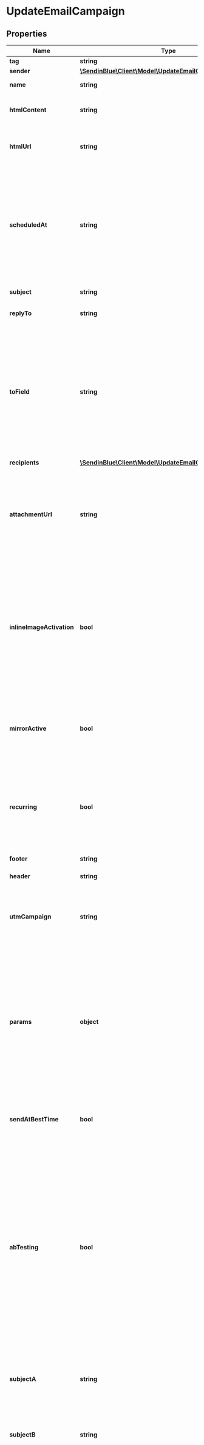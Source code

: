 # UpdateEmailCampaign

## Properties
Name | Type | Description | Notes
------------ | ------------- | ------------- | -------------
**tag** | **string** | Tag of the campaign | [optional] 
**sender** | [**\SendinBlue\Client\Model\UpdateEmailCampaignSender**](UpdateEmailCampaignSender.md) |  | [optional] 
**name** | **string** | Name of the campaign | [optional] 
**htmlContent** | **string** | Body of the message (HTML version). REQUIRED if htmlUrl is empty | [optional] 
**htmlUrl** | **string** | Url which contents the body of the email message. REQUIRED if htmlContent is empty | [optional] 
**scheduledAt** | **string** | UTC date-time on which the campaign has to run (YYYY-MM-DDTHH:mm:ss.SSSZ). Prefer to pass your timezone in date-time format for accurate result. If sendAtBestTime is set to true, your campaign will be sent according to the date passed (ignoring the time part). | [optional] 
**subject** | **string** | Subject of the campaign | [optional] 
**replyTo** | **string** | Email on which campaign recipients will be able to reply to | [optional] 
**toField** | **string** | To personalize the «To» Field. If you want to include the first name and last name of your recipient, add &#x60;{FNAME} {LNAME}&#x60;. These contact attributes must already exist in your SendinBlue account. If input parameter &#39;params&#39; used please use &#x60;{{contact.FNAME}} {{contact.LNAME}}&#x60; for personalization | [optional] 
**recipients** | [**\SendinBlue\Client\Model\UpdateEmailCampaignRecipients**](UpdateEmailCampaignRecipients.md) |  | [optional] 
**attachmentUrl** | **string** | Absolute url of the attachment (no local file). Extension allowed: xlsx, xls, ods, docx, docm, doc, csv, pdf, txt, gif, jpg, jpeg, png, tif, tiff, rtf, bmp, cgm, css, shtml, html, htm, zip, xml, ppt, pptx, tar, ez, ics, mobi, msg, pub and eps | [optional] 
**inlineImageActivation** | **bool** | Status of inline image. inlineImageActivation = false means image can’t be embedded, &amp; inlineImageActivation = true means image can be embedded, in the email. You cannot send a campaign of more than 4MB with images embedded in the email. Campaigns with the images embedded in the email must be sent to less than 5000 contacts. | [optional] [default to false]
**mirrorActive** | **bool** | Status of mirror links in campaign. mirrorActive = false means mirror links are deactivated, &amp; mirrorActive = true means mirror links are activated, in the campaign | [optional] 
**recurring** | **bool** | FOR TRIGGER ONLY ! Type of trigger campaign.recurring = false means contact can receive the same Trigger campaign only once, &amp; recurring = true means contact can receive the same Trigger campaign several times | [optional] [default to false]
**footer** | **string** | Footer of the email campaign | [optional] 
**header** | **string** | Header of the email campaign | [optional] 
**utmCampaign** | **string** | Customize the utm_campaign value. If this field is empty, the campaign name will be used. Only alphanumeric characters and spaces are allowed | [optional] 
**params** | **object** | Pass the set of attributes to customize the type &#39;classic&#39; campaign. For example, &#x60;{\"FNAME\":\"Joe\", \"LNAME\":\"Doe\"}&#x60;. The &#39;params&#39; field will get updated, only if the campaign is in New Template Language, else ignored. The New Template Language is dependent on the values of &#39;subject&#39;, &#39;htmlContent/htmlUrl&#39;, &#39;sender.name&#39; &amp; &#39;toField&#39; | [optional] 
**sendAtBestTime** | **bool** | Set this to true if you want to send your campaign at best time. Note:- if true, warmup ip will be disabled. | [optional] 
**abTesting** | **bool** | Status of A/B Test. abTesting = false means it is disabled, &amp; abTesting = true means it is enabled. &#39;subjectA&#39;, &#39;subjectB&#39;, &#39;splitRule&#39;, &#39;winnerCriteria&#39; &amp; &#39;winnerDelay&#39; will be considered if abTesting is set to true. &#39;subject&#39; if passed is ignored.  Can be set to true only if &#39;sendAtBestTime&#39; is &#39;false&#39;. You will be able to set up two subject lines for your campaign and send them to a random sample of your total recipients. Half of the test group will receive version A, and the other half will receive version B | [optional] [default to false]
**subjectA** | **string** | Subject A of the campaign. Considered if abTesting = true. subjectA &amp; subjectB should have unique value | [optional] 
**subjectB** | **string** | Subject B of the campaign. Considered if abTesting = true. subjectA &amp; subjectB should have unique value | [optional] 
**splitRule** | **int** | Add the size of your test groups. Considered if abTesting = true. We&#39;ll send version A and B to a random sample of recipients, and then the winning version to everyone else | [optional] 
**winnerCriteria** | **string** | Choose the metrics that will determinate the winning version. Considered if &#39;splitRule&#39; &gt;= 1 and &lt; 50. If splitRule = 50, &#39;winnerCriteria&#39; is ignored if passed or alreday exist in record | [optional] 
**winnerDelay** | **int** | Choose the duration of the test in hours. Maximum is 7 days, pass 24*7 = 168 hours. The winning version will be sent at the end of the test. Considered if &#39;splitRule&#39; &gt;= 1 and &lt; 50. If splitRule = 50, &#39;winnerDelay&#39; is ignored if passed or alreday exist in record | [optional] 
**ipWarmupEnable** | **bool** | Available for dedicated ip clients. Set this to true if you wish to warm up your ip. | [optional] [default to false]
**initialQuota** | **int** | Set an initial quota greater than 1 for warming up your ip. We recommend you set a value of 3000. | [optional] 
**increaseRate** | **int** | Set a percentage increase rate for warming up your ip. We recommend you set the increase rate to 30% per day. If you want to send the same number of emails every day, set the daily increase value to 0%. | [optional] 

[[Back to Model list]](../../README.md#documentation-for-models) [[Back to API list]](../../README.md#documentation-for-api-endpoints) [[Back to README]](../../README.md)


